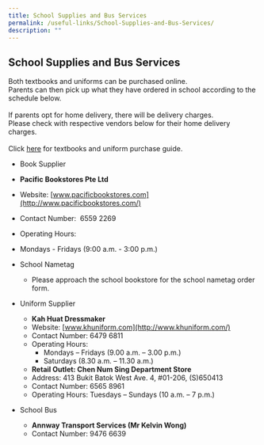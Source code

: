```yaml
---
title: School Supplies and Bus Services
permalink: /useful-links/School-Supplies-and-Bus-Services/
description: ""
---
```

## School Supplies and Bus Services

Both textbooks and uniforms can be purchased online.<br>
Parents can then pick up what they have ordered in school according to the schedule below.<br><br>
If parents opt for home delivery, there will be delivery charges.<br>
Please check with respective vendors below for their home delivery charges.<br><br>
Click [here](https://stanthonyspri.moe.edu.sg/purchase-guide) for textbooks and uniform purchase guide.
<br>

*   Book Supplier
  *   **Pacific Bookstores Pte Ltd**
   *   Website: [www.pacificbookstores.com](http://www.pacificbookstores.com/)
   * Contact Number:  6559 2269
* Operating Hours:

*   Mondays - Fridays (9:00 a.m. - 3:00 p.m.)

*   School Nametag
    *   Please approach the school bookstore for the school nametag order form.

*   Uniform Supplier
    *   **Kah Huat Dressmaker**
    *   Website: [www.khuniform.com](http://www.khuniform.com/)
    *   Contact Number: 6479 6811
    *   Operating Hours:
        *   Mondays – Fridays (9.00 a.m. – 3.00 p.m.)
        *   Saturdays (8.30 a.m. – 11.30 a.m.)
    *   **Retail Outlet: Chen Num Sing Department Store**
    *   Address: 413 Bukit Batok West Ave. 4, #01-206, (S)650413
    *   Contact Number: 6565 8961
    *   Operating Hours: Tuesdays – Sundays (10 a.m. – 7 p.m.)

*   School Bus
    *   **Annway Transport Services (Mr Kelvin Wong)**
    *   Contact Number: 9476 6639